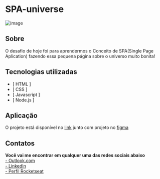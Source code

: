 # SPA-universe

![image](https://user-images.githubusercontent.com/103855358/176046341-3bdcfa00-e319-4590-a1c6-f203e4f24df2.png)


## Sobre

<p>O desafio de hoje foi para aprendermos o Conceito de SPA(Single Page Aplication) fazendo essa pequena página sobre o universo muito bonita!</p>

## Tecnologias utilizadas

- [ HTML ]
- [ CSS ]
- [ Javascript ]
- [ Node.js ]

## Aplicação

<p>O projeto está disponível no <a href="https://felipepeduardo.github.io/SPA-universe/">link</a> junto com projeto no <a href="https://www.figma.com/file/EaVyHa0dsxWIkb97ATchNL/%5BDesafios-Explorer%5D-SPA-Universe-(Copy)?node-id=2%3A2">figma</a></p>

## Contatos

<p>

<strong>Você vai me encontrar em qualquer uma das redes sociais abaixo</strong> </br>
<a target="_blank" href="mailto:felipeeduardol7@outlook.com">- Outlook.com</a> </br>
<a target="_blank" href="https://www.linkedin.com/in/felipe-pereira-eduardo-41ab64217/">- LinkedIn</a> </br>
<a target="_blank" href="https://app.rocketseat.com.br/me/felipe-pereira-eduardo-00732">- Perfil Rocketseat</a>

</p>
